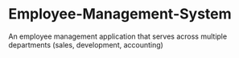 # Employee-Management-System
An employee management application that serves across multiple departments (sales, development, accounting) 
